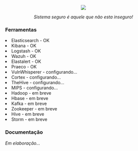 <p align="center"><img src="https://beholder.opensolutions.com.br/img/logo.jpg" ></p>
<p align="center"> <i>Sistema seguro é aquele que não esta inseguro! </i> </p> 
<p><h3>Ferramentas</h3></p>
<li>Elasticsearch - OK </li>
<li>Kibana - OK </li>
<li>Logstash - OK </li>
<li>Wazuh - OK </li>
<li>Elastalert - OK </li>
<li>Praeco - OK </li>
<li>VulnWhisperer - configurando... </li>
<li>Cortex - configurando... </li>
<li>TheHive - configurando... </li>
<li>MIPS - configurando... </li>
<li>Hadoop - em breve </li>
<li>Hbase - em breve </li>
<li>Kafka - em breve </li>
<li>Zookeeper - em breve </li>
<li>Hive - em breve </li>
<li>Storm - em breve </li>
<p><h3>Documentação</h3></p>
<p> <i>Em elaboração... </i> </p>

